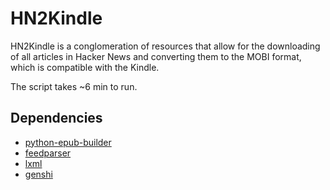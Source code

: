 # HN2Kindle

HN2Kindle is a conglomeration of resources that allow for the downloading of all articles in Hacker News and converting them to the MOBI format, which is compatible with the Kindle.

The script takes ~6 min to run.

## Dependencies
<ul>
<li><a href='http://code.google.com/p/python-epub-builder/'>python-epub-builder</a></li>
<li><a href='http://code.google.com/p/feedparser/'>feedparser</a></li>
<li><a href='http://lxml.de'>lxml</a></li>
<li><a href='http://genshi.edgewall.org/'>genshi</a></li>
</ul>
